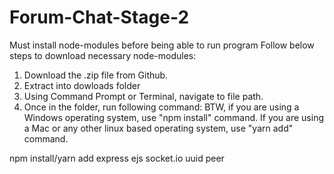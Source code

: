 # Forum-Chat-Stage-2
Must install node-modules before being able to run program Follow below steps to download necessary node-modules:

1. Download the .zip file from Github.
2. Extract into dowloads folder
3. Using Command Prompt or Terminal, navigate to file path.
4. Once in the folder, run following command:
BTW, if you are using a Windows operating system, use "npm install" command. If you are using a Mac or any other linux based operating system, use "yarn add" command.

npm install/yarn add express ejs socket.io uuid peer
